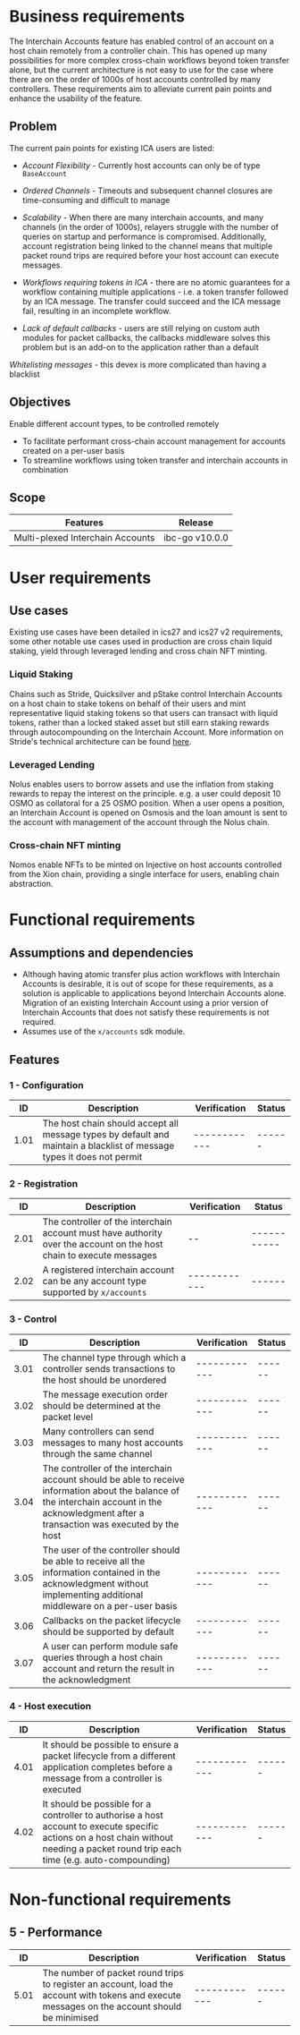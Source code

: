 <!-- More detailed information about the requirements engineering process can be found at https://github.com/cosmos/ibc-go/wiki/Requirements-engineering -->

# Business requirements

The Interchain Accounts feature has enabled control of an account on a host chain remotely from a controller chain. This has opened up many possibilities for more complex cross-chain workflows beyond token transfer alone, but the current architecture is not easy to use for the case where there are on the order of 1000s of host accounts controlled by many controllers. These requirements aim to alleviate current pain points and enhance the usability of the feature.

## Problem

The current pain points for existing ICA users are listed:

- *Account Flexibility* - Currently host accounts can only be of type `BaseAccount`

- *Ordered Channels* - Timeouts and subsequent channel closures are time-consuming and difficult to manage

- *Scalability* - When there are many interchain accounts, and many channels (in the order of 1000s), relayers struggle with the number of queries on startup and performance is compromised. Additionally, account registration being linked to the channel means that multiple packet round trips are required before your host account can execute messages.

- *Workflows requiring tokens in ICA* - there are no atomic guarantees for a workflow containing multiple applications - i.e. a token transfer followed by an ICA message. The transfer could succeed and the ICA message fail, resulting in an incomplete workflow. 

- *Lack of default callbacks* - users are still relying on custom auth modules for packet callbacks, the callbacks middleware solves this problem but is an add-on to the application rather than a default

*Whitelisting messages* - this devex is more complicated than having a blacklist

## Objectives

Enable different account types, to be controlled remotely 
- To facilitate performant cross-chain account management for accounts created on a per-user basis
- To streamline workflows using token transfer and interchain accounts in combination

## Scope

| Features  | Release |
| --------- | ------- |
| Multi-plexed Interchain Accounts | ibc-go v10.0.0 |

# User requirements

## Use cases

Existing use cases have been detailed in ics27 and ics27 v2 requirements, some other notable use cases used in production are cross chain liquid staking, yield through leveraged lending and cross chain NFT minting.

### Liquid Staking

Chains such as Stride, Quicksilver and pStake control Interchain Accounts on a host chain to stake tokens on behalf of their users and mint representative liquid staking tokens so that users can transact with liquid tokens, rather than a locked staked asset but still earn staking rewards through autocompounding on the Interchain Account. More information on Stride's technical architecture can be found [here](https://github.com/Stride-Labs/stride/tree/main?tab=readme-ov-file#strides-technical-architecture).

### Leveraged Lending

Nolus enables users to borrow assets and use the inflation from staking rewards to repay the interest on the principle. e.g. a user could deposit 10 OSMO as collatoral for a 25 OSMO position. When a user opens a position, an Interchain Account is opened on Osmosis and the loan amount is sent to the account with management of the account through the Nolus chain.

### Cross-chain NFT minting

Nomos enable NFTs to be minted on Injective on host accounts controlled from the Xion chain, providing a single interface for users, enabling chain abstraction.

# Functional requirements

## Assumptions and dependencies

- Although having atomic transfer plus action workflows with Interchain Accounts is desirable, it is out of scope for these requirements, as a solution is applicable to applications beyond Interchain Accounts alone. 
Migration of an existing Interchain Account using a prior version of Interchain Accounts that does not satisfy these requirements is not required.
- Assumes use of the `x/accounts` sdk module.

## Features

### 1 - Configuration

| ID | Description | Verification | Status |
| -- | ----------- | ------------ | ------ |
| 1.01 | The host chain should accept all message types by default and maintain a blacklist of message types it does not permit | ------------ | ------ |

### 2 - Registration

| ID | Description | Verification | Status |
| -- | ----------- | ------------ | ------ |
| 2.01 | The controller of the interchain account must have authority over the account on the host chain to execute messages | -- | ----------- | ------------ | ------ |
| 2.02 | A registered interchain account can be any account type supported by `x/accounts` | ------------ | ------ |

### 3 - Control

| ID | Description | Verification | Status |
| -- | ----------- | ------------ | ------ |
| 3.01 | The channel type through which a controller sends transactions to the host should be unordered | ------------ | ------ |
| 3.02 | The message execution order should be determined at the packet level | ------------ | ------ |
| 3.03 | Many controllers can send messages to many host accounts through the same channel | ------------ | ------ |
| 3.04 | The controller of the interchain account should be able to receive information about the balance of the interchain account in the acknowledgment after a transaction was executed by the host | ------------ | ------ |
| 3.05 | The user of the controller should be able to receive all the information contained in the acknowledgment without implementing additional middleware on a per-user basis | ------------ | ------ |
| 3.06 | Callbacks on the packet lifecycle should be supported by default | ------------ | ------ |
| 3.07 | A user can perform module safe queries through a host chain account and return the result in the acknowledgment | ------------ | ------ |  

### 4 - Host execution

| ID | Description | Verification | Status |
| -- | ----------- | ------------ | ------ |
| 4.01 | It should be possible to ensure a packet lifecycle from a different application completes before a message from a controller is executed | ------------ | ------ |
| 4.02 | It should be possible for a controller to authorise a host account to execute specific actions on a host chain without needing a packet round trip each time (e.g. auto-compounding) | ------------ | ------ |

# Non-functional requirements

## 5 - Performance

| ID | Description | Verification | Status |
| -- | ----------- | ------------ | ------ |
| 5.01 | The number of packet round trips to register an account, load the account with tokens and execute messages on the account should be minimised | ------------ | ------ |
